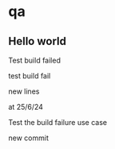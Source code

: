 # qa

Hello world
-----------

Test build failed

test build fail

new lines

at 25/6/24

Test the build failure use case

new commit